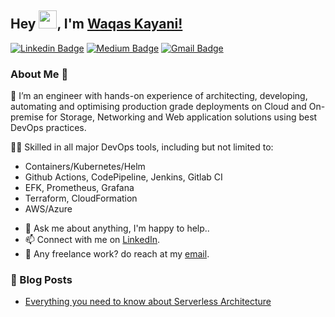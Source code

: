 ## Hey <img src="https://github.com/TheDudeThatCode/TheDudeThatCode/blob/master/Assets/Hi.gif" width="29px">, I'm [Waqas Kayani!](https://www.linkedin.com/in/muhammad-waqas-kayani/) 
<!--
**waqaskayani/waqaskayani** is a ✨ _special_ ✨ repository because its `README.md` (this file) appears on your GitHub profile.

Here are some ideas to get you started:

- 🔭 I’m currently working on ...
- 🌱 I’m currently learning ...
- 👯 I’m looking to collaborate on ...
- 🤔 I’m looking for help with ...
- 💬 Ask me about ...
- 📫 How to reach me: ...
- 😄 Pronouns: ...
- ⚡ Fun fact: ...
-->


[![Linkedin Badge](https://img.shields.io/badge/-LinkedIn-blue?style=flat-square&logo=Linkedin&logoColor=white&link=https://www.linkedin.com/in/muhammad-waqas-kayani/)](https://www.linkedin.com/in/muhammad-waqas-kayani/)
[![Medium Badge](https://img.shields.io/badge/-@Medium-03a57a?style=flat-square&labelColor=000000&logo=Medium&link=https://waqas-kayani.medium.com/)](https://waqas-kayani.medium.com/)
[![Gmail Badge](https://img.shields.io/badge/-Gmail-c14438?style=flat-square&logo=Gmail&logoColor=white&link=mailto:mvickykayani@gmail.com)](mailto:mvickykayani@gmail.com)


### About Me 🚀
🌱 I’m an engineer with hands-on experience of architecting, developing, automating and optimising production grade deployments on Cloud and On-premise for Storage, Networking and Web application solutions using best DevOps practices. 

👨‍💻 Skilled in all major DevOps tools, including but not limited to: 
* Containers/Kubernetes/Helm
* Github Actions, CodePipeline, Jenkins, Gitlab CI
* EFK, Prometheus, Grafana
* Terraform, CloudFormation
* AWS/Azure

- 💬 Ask me about anything, I'm happy to help..
- 📫 Connect with me on [LinkedIn](https://www.linkedin.com/in/muhammad-waqas-kayani/).
- 💼 Any freelance work? do reach at my [email](mailto:mvickykayani@gmail.com).

### 📕 Blog Posts
- [Everything you need to know about Serverless Architecture](https://blog.emumba.com/everything-you-need-to-know-about-serverless-architecture-7c423b3a3d07)
<br/>
